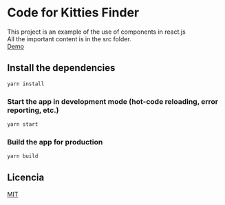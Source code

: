 # Code for Kitties Finder

This project is an example of the use of components in react.js\
All the important content is in the src folder.\
[Demo](https://jessk77.github.io/kitties-finder/)

## Install the dependencies
```bash
yarn install
```

### Start the app in development mode (hot-code reloading, error reporting, etc.)
```bash
yarn start
```


### Build the app for production
```bash
yarn build
```


## Licencia
[MIT](https://choosealicense.com/licenses/mit/)
